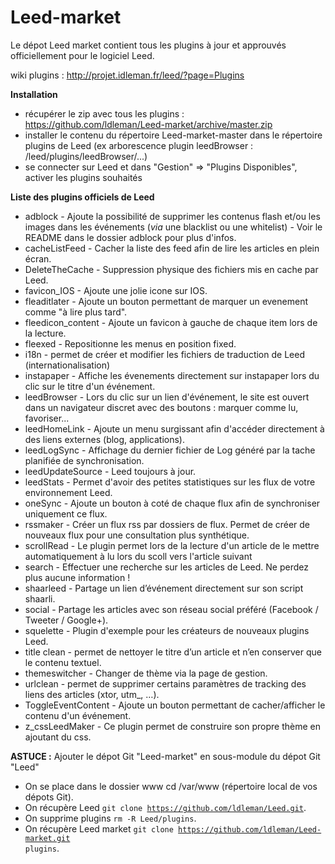 Leed-market
===========

Le dépot Leed market contient tous les plugins à jour et approuvés officiellement pour le logiciel Leed.

wiki plugins : http://projet.idleman.fr/leed/?page=Plugins

<b>Installation</b>
* récupérer le zip avec tous les plugins : https://github.com/ldleman/Leed-market/archive/master.zip
* installer le contenu du répertoire Leed-market-master dans le répertoire plugins de Leed
(ex arborescence plugin leedBrowser : /leed/plugins/leedBrowser/...)
* se connecter sur Leed et dans "Gestion" => "Plugins Disponibles", activer les plugins souhaités

<b>Liste des plugins officiels de Leed</b>
* adblock            - Ajoute la possibilité de supprimer les contenus flash et/ou les images dans les événements (_via_ une blacklist ou une whitelist) - Voir le README dans le dossier adblock pour plus d'infos.
* cacheListFeed      - Cacher la liste des feed afin de lire les articles en plein écran.
* DeleteTheCache     - Suppression physique des fichiers mis en cache par Leed.
* favicon_IOS        - Ajoute une jolie icone sur IOS.
* fleaditlater       - Ajoute un bouton permettant de marquer un evenement comme "à lire plus tard".
* fleedicon_content  - Ajoute un favicon à gauche de chaque item lors de la lecture.
* fleexed            - Repositionne les menus en position fixed.
* i18n               - permet de créer et modifier les fichiers de traduction de Leed (internationalisation)
* instapaper         - Affiche les évenements directement sur instapaper lors du clic sur le titre d'un événement.
* leedBrowser        - Lors du clic sur un lien d'événement, le site est ouvert dans un navigateur discret avec des boutons : marquer comme lu, favoriser...
* leedHomeLink       - Ajoute un menu surgissant afin d'accéder directement à des liens externes (blog, applications).
* leedLogSync        - Affichage du dernier fichier de Log généré par la tache planifiée de synchronisation.
* leedUpdateSource   - Leed toujours à jour.
* leedStats          - Permet d'avoir des petites statistiques sur les flux de votre environnement Leed.
* oneSync            - Ajoute un bouton à coté de chaque flux afin de synchroniser uniquement ce flux.
* rssmaker           - Créer un flux rss par dossiers de flux. Permet de créer de nouveaux flux pour une consultation plus synthétique.
* scrollRead         - Le plugin permet lors de la lecture d'un article de le mettre automatiquement à lu lors du scoll vers l'article suivant
* search             - Effectuer une recherche sur les articles de Leed. Ne perdez plus aucune information !
* shaarleed          - Partage un lien d’événement directement sur son script shaarli.
* social             - Partage les articles avec son réseau social préféré (Facebook / Tweeter / Google+).
* squelette          - Plugin d'exemple pour les créateurs de nouveaux plugins Leed.
* title clean        - permet de nettoyer le titre d’un article et n’en conserver que le contenu textuel.
* themeswitcher      - Changer de thème via la page de gestion.
* urlclean           - permet de supprimer certains paramètres de tracking des liens des articles (xtor, utm_, …).
* ToggleEventContent - Ajoute un bouton permettant de cacher/afficher le contenu d'un événement.
* z_cssLeedMaker     - Ce plugin permet de construire son propre thème en ajoutant du css.


<b>ASTUCE :</b> Ajouter le dépot Git "Leed-market" en sous-module du dépot Git "Leed"
* On se place dans le dossier www cd /var/www (répertoire local de vos dépots Git).
* On récupère Leed <code>git clone https://github.com/ldleman/Leed.git</code>.
* On supprime plugins <code>rm -R Leed/plugins</code>.
* On récupère Leed market <code>git clone https://github.com/ldleman/Leed-market.git plugins</code>.
